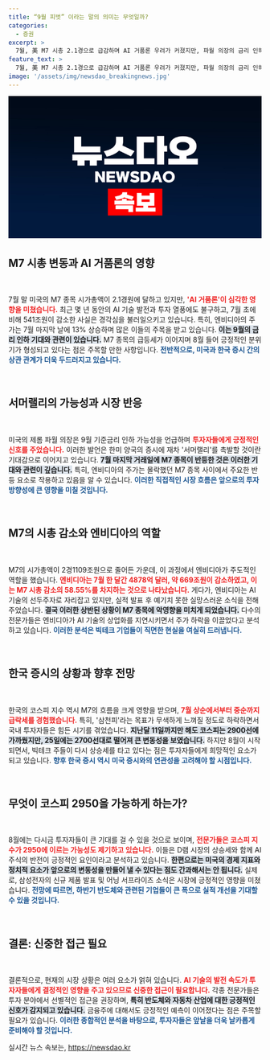 ```yaml
---
title: “9월 피벗” 이라는 말의 의미는 무엇일까?
categories:
  - 증권
excerpt: >
  7월, 美 M7 시총 2.1경으로 급감하며 AI 거품론 우려가 커졌지만, 파월 의장의 금리 인하 가능성 언급이 8월 반등 기대감을 높이고 있다. 엔비디아 및 삼성전자의 상승세가 투자자들의 관심을 끌고 있다.
feature_text: >
  7월, 美 M7 시총 2.1경으로 급감하며 AI 거품론 우려가 커졌지만, 파월 의장의 금리 인하 가능성 언급이 8월 반등 기대감을 높이고 있다. 엔비디아 및 삼성전자의 상승세가 투자자들의 관심을 끌고 있다.
image: '/assets/img/newsdao_breakingnews.jpg'
---
```


<p><img src="/assets/img/newsdao_breakingnews.jpg" alt="implanttips 속보" /></p>

<h2 data-ke-size="size26">M7 시총 변동과 AI 거품론의 영향</h2>

<p data-ke-size="size16">&nbsp;</p>

<p>7월 말 미국의 M7 종목 시가총액이 2.1경원에 달하고 있지만, <b><span style="color: #ee2323;">'AI 거품론'이 심각한 영향을 미쳤습니다.</span></b> 최근 몇 년 동안의 AI 기술 발전과 투자 열풍에도 불구하고, 7월 초에 비해 541조원이 감소한 사실은 경각심을 불러일으키고 있습니다. 특히, 엔비디아의 주가는 7월 마지막 날에 13% 상승하며 많은 이들의 주목을 받고 있습니다. <b><span style="background-color: #21538527;">이는 9월의 금리 인하 기대와 관련이 있습니다.</span></b> M7 종목의 급등세가 이어지며 8월 들어 긍정적인 분위기가 형성되고 있다는 점은 주목할 만한 사항입니다. <b><span style="color: #1a5490;">전반적으로, 미국과 한국 증시 간의 상관 관계가 더욱 두드러지고 있습니다.</span></b></p>

<p data-ke-size="size16">&nbsp;</p>

<h2 data-ke-size="size26">서머랠리의 가능성과 시장 반응</h2>

<p data-ke-size="size16">&nbsp;</p>

<p>미국의 제롬 파월 의장은 9월 기준금리 인하 가능성을 언급하며 <b><span style="color: #ee2323;">투자자들에게 긍정적인 신호를 주었습니다.</span></b> 이러한 발언은 한미 양국의 증시에 재차 '서머랠리'를 촉발할 것이란 기대감으로 이어지고 있습니다. <b><span style="background-color: #21538527;">7월 마지막 거래일에 M7 종목이 반등한 것은 이러한 기대와 관련이 깊습니다.</span></b> 특히, 엔비디아의 주가는 몰락했던 M7 종목 사이에서 주요한 반등 요소로 작용하고 있음을 알 수 있습니다. <b><span style="color: #1a5490;">이러한 직접적인 시장 흐름은 앞으로의 투자 방향성에 큰 영향을 미칠 것입니다.</span></b></p>

<p data-ke-size="size16">&nbsp;</p>

<h2 data-ke-size="size26">M7의 시총 감소와 엔비디아의 역할</h2>

<p data-ke-size="size16">&nbsp;</p>

<p>M7의 시가총액이 2경1109조원으로 줄어든 가운데, 이 과정에서 엔비디아가 주도적인 역할을 했습니다. <b><span style="color: #ee2323;">엔비디아는 7월 한 달간 4878억 달러, 약 669조원이 감소하였고, 이는 M7 시총 감소의 58.55%를 차지하는 것으로 나타났습니다.</span></b> 게다가, 엔비디아는 AI 기술의 선두주자로 자리잡고 있지만, 실적 발표 후 예기치 못한 실망스러운 소식을 전해주었습니다. <b><span style="background-color: #21538527;">결국 이러한 상반된 상황이 M7 종목에 악영향을 미치게 되었습니다.</span></b> 다수의 전문가들은 엔비디아가 AI 기술의 상업화를 지연시키면서 주가 하락을 이끌었다고 분석하고 있습니다. <b><span style="color: #1a5490;">이러한 분석은 빅테크 기업들이 직면한 현실을 여실히 드러냅니다.</span></b></p>

<p data-ke-size="size16">&nbsp;</p>

<h2 data-ke-size="size26">한국 증시의 상황과 향후 전망</h2>

<p data-ke-size="size16">&nbsp;</p>

<p>한국의 코스피 지수 역시 M7의 흐름을 크게 영향을 받으며, <b><span style="color: #ee2323;">7월 상순에서부터 중순까지 급락세를 경험했습니다.</span></b> 특히, '삼천피'라는 목표가 무색하게 느껴질 정도로 하락하면서 국내 투자자들은 힘든 시기를 겪었습니다. <b><span style="background-color: #21538527;">지난달 11일까지만 해도 코스피는 2900선에 가까웠지만, 25일에는 2700선대로 떨어져 큰 변동성을 보였습니다.</span></b> 하지만 8월이 시작되면서, 빅테크 주들이 다시 상승세를 타고 있다는 점은 투자자들에게 희망적인 요소가 되고 있습니다. <b><span style="color: #1a5490;">향후 한국 증시 역시 미국 증시와의 연관성을 고려해야 할 시점입니다.</span></b></p>

<p data-ke-size="size16">&nbsp;</p>

<h2 data-ke-size="size26">무엇이 코스피 2950을 가능하게 하는가?</h2>

<p data-ke-size="size16">&nbsp;</p>

<p>8월에는 다시금 투자자들이 큰 기대를 걸 수 있을 것으로 보이며, <b><span style="color: #ee2323;">전문가들은 코스피 지수가 2950에 이르는 가능성도 제기하고 있습니다.</span></b> 이들은 D램 시장의 상승세와 함께 AI 주식의 반전이 긍정적인 요인이라고 분석하고 있습니다. <b><span style="background-color: #21538527;">한편으로는 미국의 경제 지표와 정치적 요소가 앞으로의 변동성을 만들어 낼 수 있다는 점도 간과해서는 안 됩니다.</span></b> 실제로, 삼성전자의 신규 제품 발표 및 어닝 서프라이즈 소식은 시장에 긍정적인 영향을 미쳤습니다. <b><span style="color: #1a5490;">전망에 따르면, 하반기 반도체와 관련된 기업들이 큰 폭으로 실적 개선을 기대할 수 있을 것입니다.</span></b></p>

<p data-ke-size="size16">&nbsp;</p>

<h2 data-ke-size="size26">결론: 신중한 접근 필요</h2>

<p data-ke-size="size16">&nbsp;</p>

<p>결론적으로, 현재의 시장 상황은 여러 요소가 얽혀 있습니다. <b><span style="color: #ee2323;">AI 기술의 발전 속도가 투자자들에게 결정적인 영향을 주고 있으므로 신중한 접근이 필요합니다.</span></b> 각종 전문가들은 투자 분야에서 선별적인 접근을 권장하며, <b><span style="background-color: #21538527;">특히 반도체와 자동차 산업에 대한 긍정적인 신호가 감지되고 있습니다.</span></b> 금융주에 대해서도 긍정적인 예측이 이어졌다는 점은 주목할 필요가 있습니다. <b><span style="color: #1a5490;">이러한 종합적인 분석을 바탕으로, 투자자들은 앞날을 더욱 날카롭게 준비해야 할 것입니다.</span></b></p>
실시간 뉴스 속보는, <a href="https://newsdao.kr" rel="dofollow">https://newsdao.kr</a>


